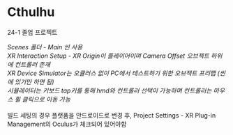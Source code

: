 # Cthulhu
 24-1 졸업 프로젝트
	
 *Scenes 폴더 - Main 씬 사용 <br/>
 XR Interaction Setup - XR Origin이 플레이어이며 Camera Offset 오브젝트 하위에 컨트롤러 존재 <br/>
 XR Device Simulator는 오큘러스 없이 PC에서 테스트하기 위한 오브젝트 프리팹 (씬에 있기만 하면 됨) <br/>
 시뮬레이터는 키보드 tap키를 통해 hmd와 컨트롤러 선택이 가능하며 컨트롤러는 마우스 휠 클릭으로 이동 가능* <br/> 
<br/>
 빌드 세팅의 경우 플랫폼을 안드로이드로 변경 후, Project Settings - XR Plug-in Management의 Oculus가 체크되어 있어야함 
 

